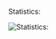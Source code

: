 
<!--
**DmitriyGubkovskiy/DmitriyGubkovskiy** is a ✨ _special_ ✨ repository because its `README.md` (this file) appears on your GitHub profile.

Here are some ideas to get you started:

- 🔭 I’m currently working on ...
- 🌱 I’m currently learning ...
- 👯 I’m looking to collaborate on ...
- 🤔 I’m looking for help with ...
- 💬 Ask me about ...
- 📫 How to reach me: ...
- 😄 Pronouns: ...
- ⚡ Fun fact: ...
-->

Statistics:

![Statistics:](https://github-readme-stats.vercel.app/api/top-langs/?username=DmitriyGubkovskiy&theme=dark&hide_border=true&include_all_commits=false&count_private=false&layout=compact&cache_seconds=0) 
